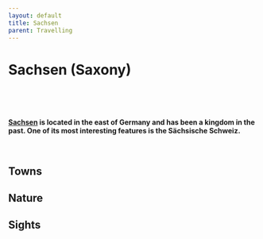 ```yaml
---
layout: default
title: Sachsen
parent: Travelling
---
```


# Sachsen (Saxony)



&nbsp;



&nbsp;



**[Sachsen](http://en.wikipedia.org/wiki/Saxony) is located in the east of Germany and has been a kingdom in the past. One of its most interesting features is the Sächsische Schweiz.**



&nbsp;



## Towns



## Nature



## Sights



&nbsp;

